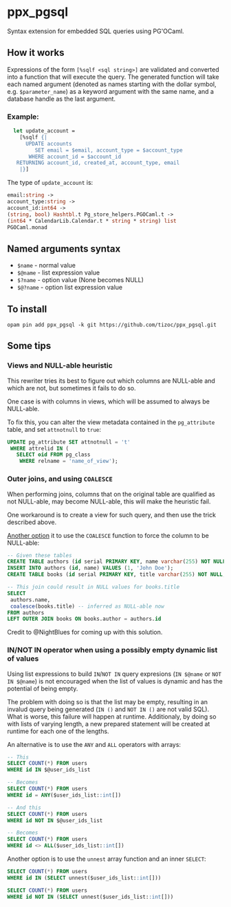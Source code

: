 # ppx_pgsql

Syntax extension for embedded SQL queries using PG'OCaml.

## How it works

Expressions of the form `[%sqlf <sql string>]` are validated and converted into a function that will execute the query. The generated function will take each named argument (denoted as names starting with the dollar symbol, e.g. `$parameter_name`) as a keyword argument with the same name, and a database handle as the last argument.

### Example:

```ocaml
  let update_account =
    [%sqlf {|
      UPDATE accounts
         SET email = $email, account_type = $account_type
       WHERE account_id = $account_id
   RETURNING account_id, created_at, account_type, email
    |}]
```

The type of `update_account` is:

```ocaml
email:string ->
account_type:string ->
account_id:int64 ->
(string, bool) Hashtbl.t Pg_store_helpers.PGOCaml.t ->
(int64 * CalendarLib.Calendar.t * string * string) list
PGOCaml.monad
```

## Named arguments syntax

- `$name` - normal value
- `$@name` - list expression value
- `$?name` - option value (None becomes NULL)
- `$@?name` - option list expression value

## To install

```
opam pin add ppx_pgsql -k git https://github.com/tizoc/ppx_pgsql.git
```

## Some tips

### Views and NULL-able heuristic

This rewriter tries its best to figure out which columns are NULL-able and which are not, but sometimes it fails to do so.

One case is with columns in views, which will be assumed to always be NULL-able.

To fix this, you can alter the view metadata contained in the `pg_attribute` table, and set `attnotnull` to `true`:

```sql
UPDATE pg_attribute SET attnotnull = 't'
 WHERE attrelid IN (
   SELECT oid FROM pg_class
    WHERE relname = 'name_of_view');
```

### Outer joins, and using `COALESCE`

When performing joins, columns that on the original table are qualified as not NULL-able, may become NULL-able, this will make the heuristic fail.

One workaround is to create a view for such query, and then use the trick described above.

[Another option](https://github.com/tizoc/ppx_pgsql/issues/4#issuecomment-479106321) it to use the `COALESCE` function to force the column to be NULL-able:

```sql
-- Given these tables
CREATE TABLE authors (id serial PRIMARY KEY, name varchar(255) NOT NULL);
INSERT INTO authors (id, name) VALUES (1, 'John Doe');
CREATE TABLE books (id serial PRIMARY KEY, title varchar(255) NOT NULL, author int NOT NULL REFERENCES authors(id) ON DELETE CASCADE);

-- This join could result in NULL values for books.title
SELECT
 authors.name,
 coalesce(books.title) -- inferred as NULL-able now
FROM authors
LEFT OUTER JOIN books ON books.author = authors.id
```

Credit to @NightBlues for coming up with this solution.

### IN/NOT IN operator when using a possibly empty dynamic list of values

Using list expressions to build `IN`/`NOT IN` query expresions (`IN $@name` or `NOT IN $@name`) is not encouraged when the list of values is dynamic and has the potential of being empty.

The problem with doing so is that the list may be empty, resulting in an invalud query being generated (`IN ()` and `NOT IN ()` are not valid SQL). What is worse, this failure will happen at runtime.
Additionaly, by doing so with lists of varying length, a new prepared statement will be created at runtime for each one of the lengths.

An alternative is to use the `ANY` and `ALL` operators with arrays:

```sql
-- This
SELECT COUNT(*) FROM users
WHERE id IN $@user_ids_list

-- Becomes
SELECT COUNT(*) FROM users
WHERE id = ANY($user_ids_list::int[])

-- And this
SELECT COUNT(*) FROM users
WHERE id NOT IN $@user_ids_list

-- Becomes
SELECT COUNT(*) FROM users
WHERE id <> ALL($user_ids_list::int[])
```

Another option is to use the `unnest` array function and an inner `SELECT`:

```sql
SELECT COUNT(*) FROM users
WHERE id IN (SELECT unnest($user_ids_list::int[]))

SELECT COUNT(*) FROM users
WHERE id NOT IN (SELECT unnest($user_ids_list::int[]))
```